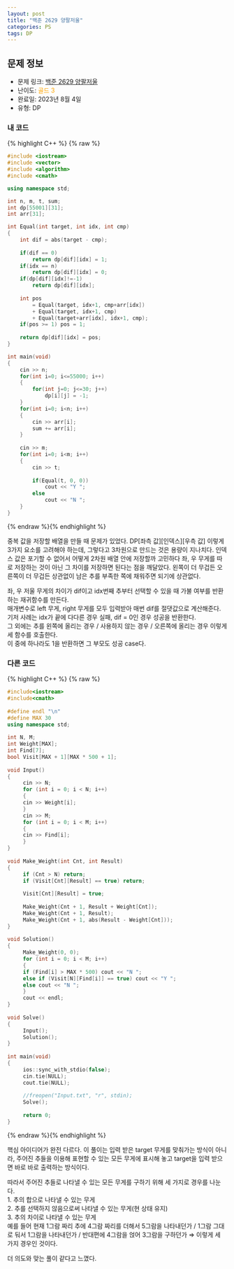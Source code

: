 ```yaml
---
layout: post
title: "백준 2629 양팔저울"
categories: PS
tags: DP
---
```


## 문제 정보
- 문제 링크: [백준 2629 양팔저울](https://www.acmicpc.net/problem/2629)
- 난이도: <span style="color:#FFA500">골드 3</span>
- 완료일: 2023년 8월 4일
- 유형: DP

### 내 코드

{% highlight C++ %} {% raw %}
```C++
#include <iostream>
#include <vector>
#include <algorithm>
#include <cmath>

using namespace std;

int n, m, t, sum;
int dp[55001][31];
int arr[31];

int Equal(int target, int idx, int cmp)
{
	int dif = abs(target - cmp);
	
	if(dif == 0)
		return dp[dif][idx] = 1;	
	if(idx == n)
		return dp[dif][idx] = 0;
	if(dp[dif][idx]!=-1)
		return dp[dif][idx];
	
	int pos
		= Equal(target, idx+1, cmp+arr[idx])
		+ Equal(target, idx+1, cmp)
		+ Equal(target+arr[idx], idx+1, cmp);
	if(pos >= 1) pos = 1;
	
	return dp[dif][idx] = pos;
}

int main(void)
{
	cin >> n;
	for(int i=0; i<=55000; i++) 
	{
		for(int j=0; j<=30; j++)
			dp[i][j] = -1;
	}
	for(int i=0; i<n; i++)
	{
		cin >> arr[i];
		sum += arr[i];
	}
		
	cin >> m;
	for(int i=0; i<m; i++)
	{
		cin >> t;
		
		if(Equal(t, 0, 0))
			cout << "Y ";
		else
			cout << "N ";
	}
}
```
{% endraw %}{% endhighlight %}

중복 값을 저장할 배열을 만들 때 문제가 있었다. DP[좌측 값][인덱스][우측 값] 이렇게 3가지 요소를 고려해야 하는데, 그렇다고 3차원으로 만드는 것은 용량이 지나치다. 인덱스 값은 포기할 수 없어서 어떻게 2차원 배열 안에 저장할까 고민하다 좌, 우 무게를 따로 저장하는 것이 아닌 그 차이를 저장하면 된다는 점을 깨달았다. 왼쪽이 더 무겁든 오른쪽이 더 무겁든 상관없이 남은 추를 부족한 쪽에 채워주면 되기에 상관없다.

좌, 우 저울 무게의 차이가 dif이고 idx번째 추부터 선택할 수 있을 때 가불 여부를 반환하는 재귀함수를 만든다.  
매개변수로 left 무게, right 무게를 모두 입력받아 매번 dif를 절댓값으로 계산해준다.  
기저 사례는 idx가 끝에 다다른 경우 실패, dif = 0인 경우 성공을 반환한다.  
그 외에는 추를 왼쪽에 올리는 경우 / 사용하지 않는 경우 / 오른쪽에 올리는 경우 이렇게 세 함수를 호출한다.  
이 중에 하나라도 1을 반환하면 그 부모도 성공 case다.  

### 다른 코드

{% highlight C++ %} {% raw %}
```C++
#include<iostream>
#include<cmath>
 
#define endl "\n"
#define MAX 30
using namespace std;
 
int N, M;
int Weight[MAX];
int Find[7];
bool Visit[MAX + 1][MAX * 500 + 1];
 
void Input()
{
	 cin >> N;
	 for (int i = 0; i < N; i++)
	 {
	 cin >> Weight[i];
	 }
	 cin >> M;
	 for (int i = 0; i < M; i++)
	 {
	 cin >> Find[i];
	 }
}
 
void Make_Weight(int Cnt, int Result)
{
	 if (Cnt > N) return;
	 if (Visit[Cnt][Result] == true) return;
 
	 Visit[Cnt][Result] = true;
 
	 Make_Weight(Cnt + 1, Result + Weight[Cnt]);
	 Make_Weight(Cnt + 1, Result);
	 Make_Weight(Cnt + 1, abs(Result - Weight[Cnt]));
}
 
void Solution()
{
	 Make_Weight(0, 0);
	 for (int i = 0; i < M; i++)
	 {
	 if (Find[i] > MAX * 500) cout << "N ";
	 else if (Visit[N][Find[i]] == true) cout << "Y ";
	 else cout << "N ";
	 }
	 cout << endl;
}
 
void Solve()
{
	 Input();
	 Solution();
}
 
int main(void)
{
	 ios::sync_with_stdio(false);
	 cin.tie(NULL);
	 cout.tie(NULL);
 
	 //freopen("Input.txt", "r", stdin);
	 Solve();
 
	 return 0;
}
```
{% endraw %}{% endhighlight %}

핵심 아이디어가 완전 다르다. 이 풀이는 입력 받은 target 무게를 맞춰가는 방식이 아니라, 주어진 추들을 이용해 표현할 수 있는 모든 무게에 표시해 놓고 target을 입력 받으면 바로 바로 출력하는 방식이다.

따라서 주어진 추들로 나타낼 수 있는 모든 무게를 구하기 위해 세 가지로 경우를 나눈다.  
1\. 추의 합으로 나타낼 수 있는 무게  
2\. 추를 선택하지 않음으로써 나타낼 수 있는 무게(현 상태 유지)  
3\. 추의 차이로 나타낼 수 있는 무게  
예를 들어 현재 1그람 짜리 추에 4그람 짜리를 더해서 5그람을 나타내던가 / 1그람 그대로 둬서 1그람을 나타내던가 / 반대편에 4그람을 얹어 3그람을 구하던가 ⇒ 이렇게 세 가지 경우인 것이다.  

더 의도와 맞는 풀이 같다고 느꼈다.
